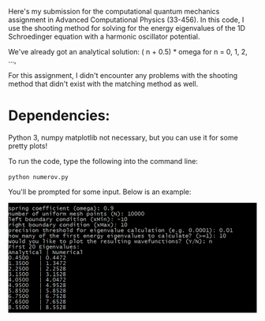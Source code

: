 Here's my submission for the computational quantum mechanics assignment in Advanced Computational Physics (33-456). In this code, I use the shooting method for solving for the energy eigenvalues of the 1D Schroedinger equation with a harmonic oscillator potential.

We've already got an analytical solution: ( n + 0.5) * omega for n = 0, 1, 2, ...,

For this assignment, I didn't encounter any problems with the shooting method that didn't exist with the matching method as well.

# Dependencies:
Python 3, numpy
matplotlib not necessary, but you can use it for some pretty plots!

To run the code, type the following into the command line:

`python numerov.py`

You'll be prompted for some input. Below is an example:

![example](example_input.PNG)